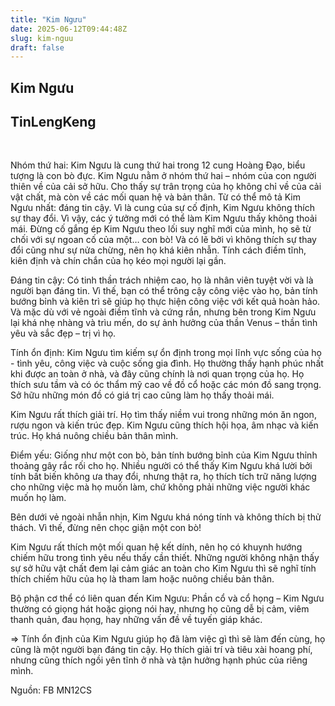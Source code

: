 ```yaml
---
title: "Kim Ngưu"
date: 2025-06-12T09:44:48Z
slug: kim-nguu
draft: false
---
```


## Kim Ngưu

## TinLengKeng

​

Nhóm thứ hai:
 Kim Ngưu là cung thứ hai trong 12 cung Hoàng Đạo, biểu tượng là con bò  đực. Kim Ngưu nằm ở nhóm thứ hai – nhóm của con người thiên về của cải  sở hữu. Cho thấy sự trân trọng của họ không chỉ về của cải vật chất, mà  còn về các mối quan hệ và bản thân. Từ có thể mô tả Kim Ngưu nhất: đáng  tin cậy. Vì là cung của sự cố định, Kim Ngưu không thích sự thay đổi. Vì  vậy, các ý tưởng mới có thể làm Kim Ngưu thấy không thoải mái. Đừng cố  gắng ép Kim Ngưu theo lối suy nghĩ mới của mình, họ sẽ từ chối với sự  ngoan cố của một… con bò!
 Và có lẽ bởi vì không thích sự thay đổi  cũng như sự nửa chừng, nên họ khá kiên nhẫn. Tính cách điềm tĩnh, kiên  định và chín chắn của họ kéo mọi người lại gần.
 
 Đáng tin cậy:
 Có tinh thần trách nhiệm cao, họ là nhân viên tuyệt vời và là người bạn  đáng tin. Vì thế, bạn có thể trông cậy công việc vào họ, bản tính bướng  bỉnh và kiên trì sẽ giúp họ thực hiện công việc với kết quả hoàn hảo.  Và mặc dù với vẻ ngoài điềm tĩnh và cứng rắn, nhưng bên trong Kim Ngưu  lại khá nhẹ nhàng và trìu mến, do sự ảnh hưởng của thần Venus – thần  tình yêu và sắc đẹp – trị vì họ.
 
 Tính ổn định:
 Kim Ngưu tìm  kiếm sự ổn định trong mọi lĩnh vực sống của họ - tình yêu, công việc và  cuộc sống gia đình. Họ thường thấy hạnh phúc nhất khi được an toàn ở  nhà, và đây cũng chính là nơi quan trọng của họ. Họ thích sưu tầm và có  óc thẩm mỹ cao về đồ cổ hoặc các món đồ sang trọng. Sở hữu những món đồ  có giá trị cao cũng làm họ thấy thoải mái.
 
 Kim Ngưu rất thích  giải trí. Họ tìm thấy niềm vui trong những món ăn ngon, rượu ngon và  kiến trúc đẹp. Kim Ngưu cũng thích hội họa, âm nhạc và kiến trúc. Họ khá  nuông chiều bản thân mình.
 
 Điểm yếu:
 Giống như một con bò,  bản tính bướng bỉnh của Kim Ngưu thỉnh thoảng gây rắc rối cho họ. Nhiều  người có thể thấy Kim Ngưu khá lười bởi tính bất biến không ưa thay  đổi, nhưng thật ra, họ thích tích trữ năng lượng cho những việc mà họ  muốn làm, chứ không phải những việc người khác muốn họ làm.
 
 Bên dưới vẻ ngoài nhẫn nhịn, Kim Ngưu khá nóng tính và không thích bị thử thách. Vì thế, đừng nên chọc giận một con bò!
 
 Kim Ngưu rất thích một mối quan hệ kết dính, nên họ có khuynh hướng  chiếm hữu trong tình yêu nếu thấy cần thiết. Những người không nhận thấy  sự sở hữu vật chất đem lại cảm giác an toàn cho Kim Ngưu thì sẽ nghĩ  tính thích chiếm hữu của họ là tham lam hoặc nuông chiều bản thân.
 
 Bộ phận cơ thể có liên quan đến Kim Ngưu:
 Phần cổ và cổ họng – Kim Ngưu thường có giọng hát hoặc giọng nói hay,  nhưng họ cũng dễ bị cảm, viêm thanh quản, đau họng, hay những vấn đề về  tuyến giáp khác.
 
 => Tính ổn định của Kim Ngưu giúp họ đã làm  việc gì thì sẽ làm đến cùng, họ cũng là một người bạn đáng tin cậy. Họ  thích giải trí và tiêu xài hoang phí, nhưng cũng thích ngồi yên tĩnh ở  nhà và tận hưởng hạnh phúc của riêng mình.


Nguồn: FB MN12CS